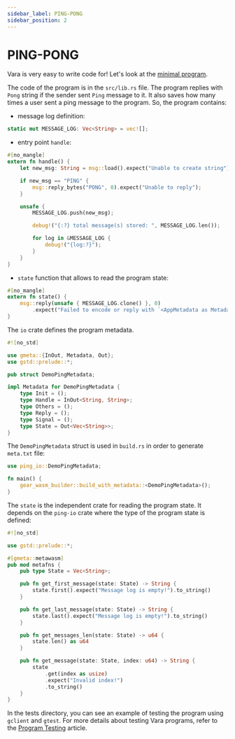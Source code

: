 ```yaml
---
sidebar_label: PING-PONG
sidebar_position: 2
---
```


# PING-PONG

Vara is very easy to write code for! Let's look at the [minimal program](https://github.com/gear-foundation/dapps/tree/master/contracts/ping).

The code of the program is in the `src/lib.rs` file. The program replies with `Pong` string if the sender sent `Ping` message to it. It also saves how many times a user sent a ping message to the program.
So, the program contains:
- message log definition:
```rust title="ping/src/lib.rs"
static mut MESSAGE_LOG: Vec<String> = vec![];
```
- entry point `handle`:
```rust title="ping/src/lib.rs"
#[no_mangle]
extern fn handle() {
    let new_msg: String = msg::load().expect("Unable to create string");

    if new_msg == "PING" {
        msg::reply_bytes("PONG", 0).expect("Unable to reply");
    }

    unsafe {
        MESSAGE_LOG.push(new_msg);

        debug!("{:?} total message(s) stored: ", MESSAGE_LOG.len());

        for log in &MESSAGE_LOG {
            debug!("{log:?}");
        }
    }
}
```
- `state` function that allows to read the program state:
```rust title="ping/src/lib.rs"
#[no_mangle]
extern fn state() {
    msg::reply(unsafe { MESSAGE_LOG.clone() }, 0)
        .expect("Failed to encode or reply with `<AppMetadata as Metadata>::State` from `state()`");
}
```

The `io` crate defines the program metadata.
```rust title="ping/io/src/lib.rs"
#![no_std]

use gmeta::{InOut, Metadata, Out};
use gstd::prelude::*;

pub struct DemoPingMetadata;

impl Metadata for DemoPingMetadata {
    type Init = ();
    type Handle = InOut<String, String>;
    type Others = ();
    type Reply = ();
    type Signal = ();
    type State = Out<Vec<String>>;
}
```
The `DemoPingMetadata` struct is used in `build.rs` in order to generate `meta.txt` file:
```rust title="ping/build.rs"
use ping_io::DemoPingMetadata;

fn main() {
    gear_wasm_builder::build_with_metadata::<DemoPingMetadata>();
}
```

The `state` is the independent crate for reading the program state. It depends on the `ping-io` crate where the type of the program state is defined:
```rust title="ping/state/src/lib.rs"
#![no_std]

use gstd::prelude::*;

#[gmeta::metawasm]
pub mod metafns {
    pub type State = Vec<String>;

    pub fn get_first_message(state: State) -> String {
        state.first().expect("Message log is empty!").to_string()
    }

    pub fn get_last_message(state: State) -> String {
        state.last().expect("Message log is empty!").to_string()
    }

    pub fn get_messages_len(state: State) -> u64 {
        state.len() as u64
    }

    pub fn get_message(state: State, index: u64) -> String {
        state
            .get(index as usize)
            .expect("Invalid index!")
            .to_string()
    }
}
```

In the tests directory, you can see an example of testing the program using `gclient` and `gtest`. For more details about testing Vara programs, refer to the [Program Testing](/docs/build/testing.md) article.
